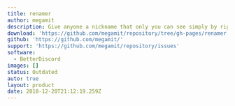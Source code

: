 ```yaml
---
title: renamer
author: megamit
description: Give anyone a nickname that only you can see simply by right clicking on them.
download: 'https://github.com/megamit/repository/tree/gh-pages/renamer'
github: 'https://github.com/megamit/'
support: 'https://github.com/megamit/repository/issues'
software:
  - BetterDiscord
images: []
status: Outdated
auto: true
layout: product
date: 2018-12-20T21:12:19.259Z
---
```



